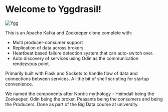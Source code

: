 # Welcome to Yggdrasil!
![Ygg](ygg2.png)

This is an Apache Kafka and Zookeeper clone complete with:
- Multi producer-consumer support
- Replication of data across brokers
- Heartbeat based failure detection system that can auto-switch over.
- Auto discovery of services using Odin as the communication rendezvous point.
  
Primarily built with Flask and Sockets to handle flow of data and connections between services. A little bit of shell scripting for startup convenience.

We named the components after Nordic mythology - Heimdall being the Zookeeper, Odin being the broker, Peasants being the consumers and being the Producers.
Done as part of the Big Data course at university.

